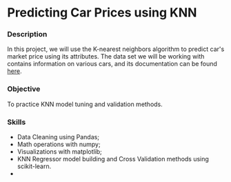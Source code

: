 # Predicting Car Prices using KNN


### Description
In this project, we will use the K-nearest neighbors algorithm to predict car's market price using its attributes. The data set we will be working with contains information on various cars, and its documentation can be found [here](https://archive.ics.uci.edu/ml/datasets/automobile).

### Objective
To practice KNN model tuning and validation methods.

### Skills
- Data Cleaning using Pandas;
- Math operations with numpy;
- Visualizations with matplotlib;
- KNN Regressor model building and Cross Validation methods using scikit-learn.
- 


